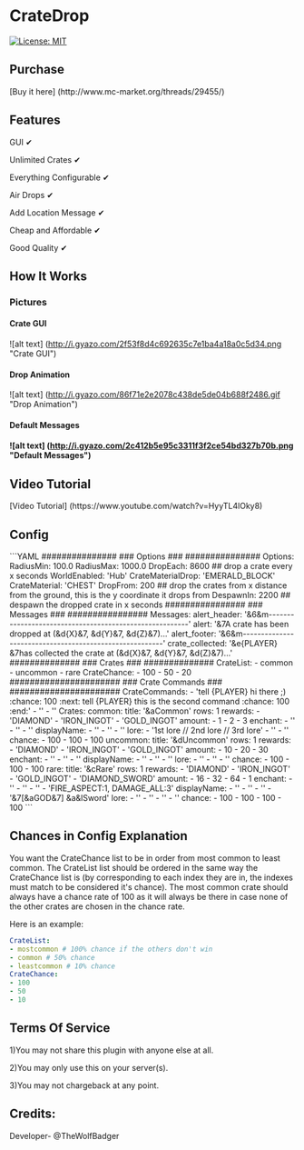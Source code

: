 # CrateDrop

[![License: MIT](https://img.shields.io/badge/License-MIT-yellow.svg)](https://opensource.org/licenses/MIT)

<h2>Purchase</h2>
[Buy it here] (http://www.mc-market.org/threads/29455/)

<h2>Features</h2>
GUI ✔

Unlimited Crates ✔

Everything Configurable ✔

Air Drops ✔

Add Location Message ✔

Cheap and Affordable ✔

Good Quality ✔

<h2>How It Works</h2>

<h3>Pictures</h3>

<h4>Crate GUI</h4>

![alt text] (http://i.gyazo.com/2f53f8d4c692635c7e1ba4a18a0c5d34.png "Crate GUI")

<h4>Drop Animation</h4>

![alt text] (http://i.gyazo.com/86f71e2e2078c438de5de04b688f2486.gif "Drop Animation")

<h4>Default Messages<h4>

![alt text] (http://i.gyazo.com/2c412b5e95c3311f3f2ce54bd327b70b.png "Default Messages")

<h2>Video Tutorial</h2>
[Video Tutorial] (https://www.youtube.com/watch?v=HyyTL4lOky8)

<h2>Config</h2>
```YAML
###############
### Options ###
###############
Options:
    RadiusMin: 100.0
    RadiusMax: 1000.0
    DropEach: 8600                         ## drop a crate every x seconds
    WorldEnabled: 'Hub'
    CrateMaterialDrop: 'EMERALD_BLOCK'
    CrateMaterial: 'CHEST'
    DropFrom: 200                          ## drop the crates from x distance from the ground, this is the y coordinate it drops from
    DespawnIn: 2200                        ## despawn the dropped crate in x seconds
################
### Messages ###
################
Messages:
    alert_header: '&6&m--------------------------------------------------------'
    alert: '&7A crate has been dropped at (&d{X}&7, &d{Y}&7, &d{Z}&7)...'
    alert_footer: '&6&m--------------------------------------------------------'
    crate_collected: '&e{PLAYER} &7has collected the crate at (&d{X}&7, &d{Y}&7, &d{Z}&7)...'
##############
### Crates ###
##############
CrateList:
- common
- uncommon
- rare
CrateChance:
- 100
- 50
- 20
######################
### Crate Commands ###
######################
CrateCommands:
- 'tell {PLAYER} hi there ;) :chance: 100 :next: tell {PLAYER} this is the second command :chance: 100 :end:'
- ''
- ''
Crates:
    common:
        title: '&aCommon'
        rows: 1
        rewards:
        - 'DIAMOND'
        - 'IRON_INGOT'
        - 'GOLD_INGOT'
        amount:
        - 1
        - 2
        - 3
        enchant:
        - ''
        - ''
        - ''
        displayName:
        - ''
        - ''
        - ''
        lore:
        - '1st lore // 2nd lore // 3rd lore'
        - ''
        - ''
        chance:
        - 100
        - 100
        - 100
    uncommon:
        title: '&dUncommon'
        rows: 1
        rewards:
        - 'DIAMOND'
        - 'IRON_INGOT'
        - 'GOLD_INGOT'
        amount:
        - 10
        - 20
        - 30
        enchant:
        - ''
        - ''
        - ''
        displayName:
        - ''
        - ''
        - ''
        lore:
        - ''
        - ''
        - ''
        chance:
        - 100
        - 100
        - 100
    rare:
        title: '&cRare'
        rows: 1
        rewards:
        - 'DIAMOND'
        - 'IRON_INGOT'
        - 'GOLD_INGOT'
        - 'DIAMOND_SWORD'
        amount:
        - 16
        - 32
        - 64
        - 1
        enchant:
        - ''
        - ''
        - ''
        - 'FIRE_ASPECT:1, DAMAGE_ALL:3'
        displayName:
        - ''
        - ''
        - ''
        - '&7[&aGOD&7] &a&lSword'
        lore:
        - ''
        - ''
        - ''
        - ''
        chance:
        - 100
        - 100
        - 100
        - 100
```        
<h2>Chances in Config Explanation</h2>
You want the CrateChance list to be in order from most common to least common. The CrateList list should be ordered in the same way the CrateChance list is (by corresponding to each index they are in, the indexes must match to be considered it's chance). The most common crate should always have a chance rate of 100 as it will always be there in case none of the other crates are chosen in the chance rate.

Here is an example:
```YAML
CrateList:
- mostcommon # 100% chance if the others don't win
- common # 50% chance
- leastcommon # 10% chance
CrateChance:
- 100
- 50
- 10
```
<h2>Terms Of Service</h2>
1)You may not share this plugin with anyone else at all.

2)You may only use this on your server(s).

3)You may not chargeback at any point.

<h2>Credits:</h2>
Developer- @TheWolfBadger
